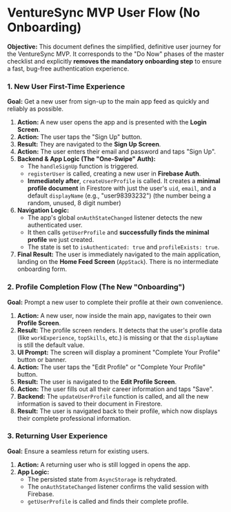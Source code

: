 # **VentureSync MVP User Flow (No Onboarding)**

**Objective:** This document defines the simplified, definitive user journey for the VentureSync MVP. It corresponds to the "Do Now" phases of the master checklist and explicitly **removes the mandatory onboarding step** to ensure a fast, bug-free authentication experience.

### **1\. New User First-Time Experience**

**Goal:** Get a new user from sign-up to the main app feed as quickly and reliably as possible.

1. **Action:** A new user opens the app and is presented with the **Login Screen**.  
2. **Action:** The user taps the "Sign Up" button.  
3. **Result:** They are navigated to the **Sign Up Screen**.  
4. **Action:** The user enters their email and password and taps "Sign Up".  
5. **Backend & App Logic (The "One-Swipe" Auth):**  
   * The `handleSignUp` function is triggered.  
   * `registerUser` is called, creating a new user in **Firebase Auth**.  
   * **Immediately after**, `createUserProfile` is called. It creates a **minimal profile document** in Firestore with just the user's `uid`, `email`, and a default `displayName` (e.g., "user98393232") (the number being a random, unused, 8 digit number)  
6. **Navigation Logic:**  
   * The app's global `onAuthStateChanged` listener detects the new authenticated user.  
   * It then calls `getUserProfile` and **successfully finds the minimal profile** we just created.  
   * The state is set to `isAuthenticated: true` and `profileExists: true`.  
7. **Final Result:** The user is immediately navigated to the main application, landing on the **Home Feed Screen** (`AppStack`). There is no intermediate onboarding form.

### **2\. Profile Completion Flow (The New "Onboarding")**

**Goal:** Prompt a new user to complete their profile at their own convenience.

1. **Action:** A new user, now inside the main app, navigates to their own **Profile Screen**.  
2. **Result:** The profile screen renders. It detects that the user's profile data (like `workExperience`, `topSkills`, etc.) is missing or that the `displayName` is still the default value.  
3. **UI Prompt:** The screen will display a prominent "Complete Your Profile" button or banner.  
4. **Action:** The user taps the "Edit Profile" or "Complete Your Profile" button.  
5. **Result:** The user is navigated to the **Edit Profile Screen**.  
6. **Action:** The user fills out all their career information and taps "Save".  
7. **Backend:** The `updateUserProfile` function is called, and all the new information is saved to their document in Firestore.  
8. **Result:** The user is navigated back to their profile, which now displays their complete professional information.

### **3\. Returning User Experience**

**Goal:** Ensure a seamless return for existing users.

1. **Action:** A returning user who is still logged in opens the app.  
2. **App Logic:**  
   * The persisted state from `AsyncStorage` is rehydrated.  
   * The `onAuthStateChanged` listener confirms the valid session with Firebase.  
   * `getUserProfile` is called and finds their complete profile.

